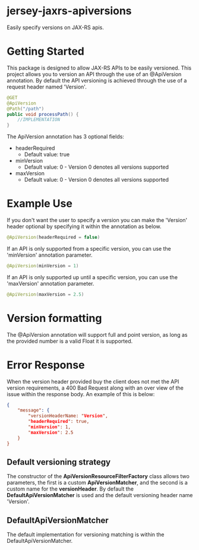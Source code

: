 jersey-jaxrs-apiversions
========================

Easily specify versions on JAX-RS apis. 


# Getting Started

This package is designed to allow JAX-RS APIs to be easily versioned. This project allows you to version an API through the use of an
@ApiVersion annotation. By default the API versioning is achieved through the use of a request header named 'Version'.

```java
@GET
@ApiVersion
@Path("/path")
public void processPath() {
    //IMPLEMENTATION
}
```

The ApiVersion annotation has 3 optional fields:

* headerRequired
    * Default value: true
* minVersion
    * Default value: 0 - Version 0 denotes all versions supported
* maxVersion
    * Default value: 0 - Version 0 denotes all versions supported

# Example Use

If you don't want the user to specify a version you can make the 'Version' header optional by specifying it within the
annotation as below.

```java
@ApiVersion(headerRequired = false)
```

If an API is only supported from a specific version, you can use the 'minVersion' annotation parameter.

```java
@ApiVersion(minVersion = 1)
```

If an API is only supported up until a specific version, you can use the 'maxVersion' annotation parameter.

```java
@ApiVersion(maxVersion = 2.5)
```

# Version formatting
The @ApiVersion annotation will support full and point version, as long as the provided number is a valid Float it is
supported.

# Error Response
When the version header provided buy the client does not met the API version requirements, a 400 Bad Request along with
an over view of the issue within the response body. An example of this is below:

```json
{
    "message": {
        "versionHeaderName: "Version",
        "headerRequired": true,
        "minVersion": 1,
        "maxVersion": 2.5
    }
}
```

## Default versioning strategy

The constructor of the **ApiVersionResourceFilterFactory** class allows two parameters, the first is a custom
**ApiVersionMatcher**, and the second is a custom name for the **versionHeader**. By default the **DefaultApiVersionMatcher**
 is used and the default versioning header name 'Version'.

 ## DefaultApiVersionMatcher

 The default implementation for versioning matching is within the DefaultApiVersionMatcher.

